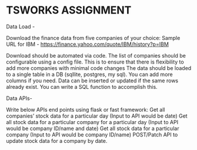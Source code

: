 # TSWORKS  ASSIGNMENT
Data Load -

Download the finance data from five companies of your choice:
Sample URL for IBM - https://finance.yahoo.com/quote/IBM/history?p=IBM

Download should be automated via code.
The list of companies should be configurable using a config file.
This is to ensure that there is flexibility to add more companies with minimal code changes
The data should be loaded to a single table in a DB (sqllite, postgres, my sql).
You can add more columns if you need.
Data can be inserted or updated if the same rows already exist.
You can write a SQL function to accomplish this.

 

Data APIs-

Write below APIs end points using flask or fast framework:
Get all companies’ stock data for a particular day (Input to API would be date)
Get all stock data for a particular company for a particular day (Input to API would be company ID/name and date)
Get all stock data for a particular company (Input to API would be company ID/name)
POST/Patch API to update stock data for a company by date.
